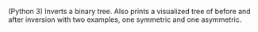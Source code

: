 (Python 3)
Inverts a binary tree. Also prints a visualized tree of before and after inversion
with two examples, one symmetric and one asymmetric.
